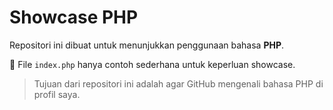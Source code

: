 # Showcase PHP

Repositori ini dibuat untuk menunjukkan penggunaan bahasa **PHP**.

📌 File `index.php` hanya contoh sederhana untuk keperluan showcase.

> Tujuan dari repositori ini adalah agar GitHub mengenali bahasa PHP di profil saya.

